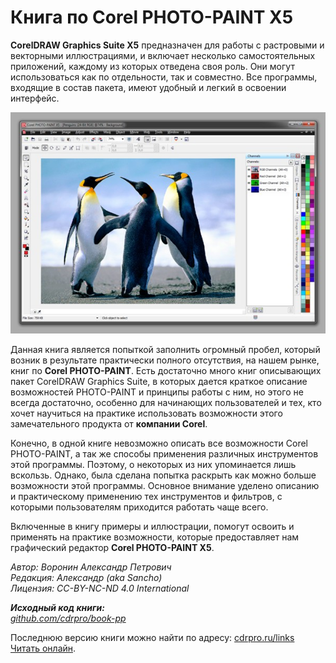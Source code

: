 Книга по Corel PHOTO-PAINT X5
=======

**CorelDRAW Graphics Suite Х5** предназначен для работы с растровыми и векторными иллюстрациями, и включает несколько самостоятельных приложений, каждому из которых отведена своя роль. Они могут использоваться как по отдельности, так и совместно. Все программы, входящие в состав пакета, имеют удобный и легкий в освоении интерфейс.

![Книга по Corel PHOTO-PAINT X5](./00173d82-f311-4692-a399-05ae4a904757.jpg)

Данная книга является попыткой заполнить огромный пробел, который возник в результате практически полного отсутствия, на нашем рынке, книг по **Corel PHOTO-PAINT**. Есть достаточно много книг описывающих пакет CorelDRAW Graphics Suite, в которых дается краткое описание возможностей PHOTO-PAINT и принципы работы с ним, но этого не всегда достаточно, особенно для начинающих пользователей и тех, кто хочет научиться на практике использовать возможности этого замечательного продукта от **компании Corel**.

Конечно, в одной книге невозможно описать все возможности Corel PHOTO-PAINT, а так же способы применения различных инструментов этой программы. Поэтому, о некоторых из них упоминается лишь вскользь. Однако, была сделана попытка раскрыть как можно больше возможности этой программы. Основное внимание уделено описанию и практическому применению тех инструментов и фильтров, с которыми пользователям приходится работать чаще всего.

Включенные в книгу примеры и иллюстрации, помогут освоить и применять на практике возможности, которые предоставляет нам графический редактор **Corel PHOTO-PAINT Х5**.

_Автор: Воронин Александр Петрович   
Редакция: Александр (aka Sancho)   
Лицензия: CC-BY-NC-ND 4.0 International_

_**Исходный код книги:**   
[github.com/cdrpro/book-pp](https://github.com/cdrpro/book-pp)_

Последнюю версию книги можно найти по адресу: [cdrpro.ru/links](http://cdrpro.ru/links/)   
[Читать онлайн](https://cdrpro.gitbooks.io/pp-book/content/).

